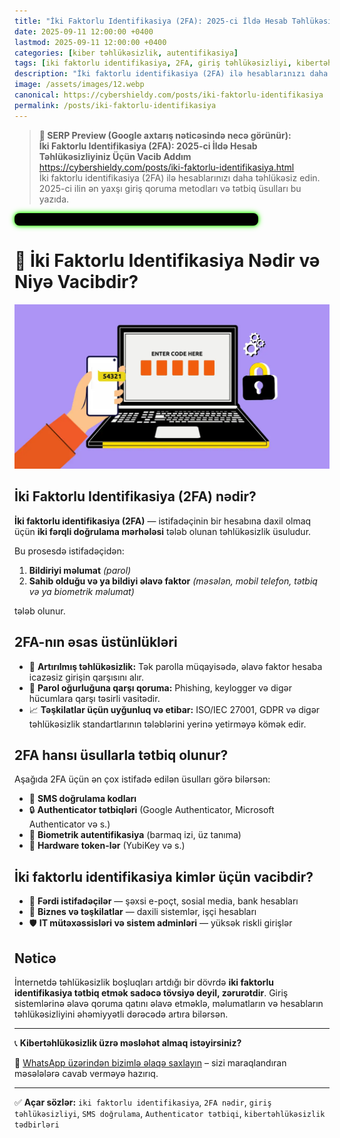 ```yaml
---
title: "İki Faktorlu Identifikasiya (2FA): 2025-ci İldə Hesab Təhlükəsizliyiniz Üçün Vacib Addım"
date: 2025-09-11 12:00:00 +0400
lastmod: 2025-09-11 12:00:00 +0400
categories: [kiber təhlükəsizlik, autentifikasiya]
tags: [iki faktorlu identifikasiya, 2FA, giriş təhlükəsizliyi, kibertəhlükəsizlik, sms doğrulama, autentifikasiya metodları, hesab qorunması, cybersecurity 2025]
description: "İki faktorlu identifikasiya (2FA) ilə hesablarınızı daha təhlükəsiz edin. 2025-ci ilin ən yaxşı giriş qoruma metodları və tətbiq üsulları bu yazıda."
image: /assets/images/12.webp
canonical: https://cybershieldy.com/posts/iki-faktorlu-identifikasiya
permalink: /posts/iki-faktorlu-identifikasiya
---
```


> **🔎 SERP Preview (Google axtarış nəticəsində necə görünür):**  
> **İki Faktorlu Identifikasiya (2FA): 2025-ci İldə Hesab Təhlükəsizliyiniz Üçün Vacib Addım**  
> https://cybershieldy.com/posts/iki-faktorlu-identifikasiya.html  
> İki faktorlu identifikasiya (2FA) ilə hesablarınızı daha təhlükəsiz edin. 2025-ci ilin ən yaxşı giriş qoruma metodları və tətbiq üsulları bu yazıda.



<div id="terminal-neon"></div>

<script>
const neonMessages = [
  "Verifying Password...",
  "Sending Verification Code via SMS...",
  "Authenticator App Code Required...",
  "Biometric Verification in Progress...",
  "Access Granted ✅ Two-Factor Auth Success",
  "CyberShieldy.com | Stay Secure with 2FA"
];

let neonIndex = 0;
const terminalNeon = document.getElementById('terminal-neon');
const typingSpeed = 100;

function typeNeon(msg, i = 0) {
  if (i < msg.length) {
    terminalNeon.textContent += msg.charAt(i);
    setTimeout(() => typeNeon(msg, i + 1), typingSpeed);
  } else {
    setTimeout(() => eraseNeon(msg.length), 1500);
  }
}

function eraseNeon(len) {
  if (len > 0) {
    terminalNeon.textContent = terminalNeon.textContent.slice(0, -1);
    setTimeout(() => eraseNeon(len - 1), typingSpeed / 2);
  } else {
    neonIndex = (neonIndex + 1) % neonMessages.length;
    typeNeon(neonMessages[neonIndex]);
  }
}

typeNeon(neonMessages[neonIndex]);
</script>

<style>
#terminal-neon {
  font-family: 'Courier New', Courier, monospace;
  white-space: nowrap;
  background-color: #000;
  color: #39ff14;
  padding: 10px 20px;
  border-radius: 8px;
  width: max-content;
  min-width: 350px;
  height: auto;
  line-height: 1.6em;
  margin-bottom: 25px;

  box-shadow:
    0 0 5px #39ff14,
    0 0 10px #39ff14;

  text-shadow:
    0 0 3px #39ff14,
    0 0 6px #39ff14;

  overflow: hidden;
  user-select: none;

  display: flex;
  align-items: center;
}
</style>

<script type="application/ld+json">
{
  "@context": "https://schema.org",
  "@type": "BlogPosting",
  "headline": "İki Faktorlu Identifikasiya (2FA): 2025-ci İldə Hesab Təhlükəsizliyiniz Üçün Vacib Addım",
  "description": "İki faktorlu identifikasiya (2FA) ilə hesablarınızı daha təhlükəsiz edin. 2025-ci ilin ən yaxşı giriş qoruma metodları və tətbiq üsulları bu yazıda.",
  "author": {
    "@type": "Person",
    "name": "Emin Savaylov"
  },
  "publisher": {
    "@type": "Organization",
    "name": "CyberShieldy",
    "logo": {
      "@type": "ImageObject",
      "url": "https://cybershieldy.com/assets/images/logo.png"
    }
  },
  "datePublished": "2025-09-11T12:00:00+04:00",
  "dateModified": "2025-09-11T12:00:00+04:00",
  "image": "https://cybershieldy.com/assets/images/234.webp",
  "mainEntityOfPage": {
    "@type": "WebPage",
    "@id": "https://cybershieldy.com/posts/iki-faktorlu-identifikasiya"
  }
}
</script>

# 🔐 İki Faktorlu Identifikasiya Nədir və Niyə Vacibdir?

![İki Faktorlu Identifikasiya](assets/images/234.webp "2FA - İki Faktorlu Təhlükəsizlik")

## İki Faktorlu Identifikasiya (2FA) nədir?

**İki faktorlu identifikasiya (2FA)** — istifadəçinin bir hesabına daxil olmaq üçün **iki fərqli doğrulama mərhələsi** tələb olunan təhlükəsizlik üsuludur.

Bu prosesdə istifadəçidən:

1. **Bildiriyi məlumat** *(parol)*
2. **Sahib olduğu və ya bildiyi əlavə faktor** *(məsələn, mobil telefon, tətbiq və ya biometrik məlumat)*

tələb olunur.

## 2FA-nın əsas üstünlükləri

- 🔐 **Artırılmış təhlükəsizlik:** Tək parolla müqayisədə, əlavə faktor hesaba icazəsiz girişin qarşısını alır.
- 📵 **Parol oğurluğuna qarşı qoruma:** Phishing, keylogger və digər hücumlara qarşı təsirli vasitədir.
- 📈 **Təşkilatlar üçün uyğunluq və etibar:** ISO/IEC 27001, GDPR və digər təhlükəsizlik standartlarının tələblərini yerinə yetirməyə kömək edir.

## 2FA hansı üsullarla tətbiq olunur?

Aşağıda 2FA üçün ən çox istifadə edilən üsulları görə bilərsən:

- 📱 **SMS doğrulama kodları**
- 🔒 **Authenticator tətbiqləri** (Google Authenticator, Microsoft Authenticator və s.)
- 🧬 **Biometrik autentifikasiya** (barmaq izi, üz tanıma)
- 🔐 **Hardware token-lər** (YubiKey və s.)

## İki faktorlu identifikasiya kimlər üçün vacibdir?

- 👤 **Fərdi istifadəçilər** — şəxsi e-poçt, sosial media, bank hesabları
- 🏢 **Biznes və təşkilatlar** — daxili sistemlər, işçi hesabları
- 🛡️ **IT mütəxəssisləri və sistem adminləri** — yüksək riskli girişlər

## Nəticə

İnternetdə təhlükəsizlik boşluqları artdığı bir dövrdə **iki faktorlu identifikasiya tətbiq etmək sadəcə tövsiyə deyil, zərurətdir**. Giriş sistemlərinə əlavə qoruma qatını əlavə etməklə, məlumatların və hesabların təhlükəsizliyini əhəmiyyətli dərəcədə artıra bilərsən.

---

📞 **Kibertəhlükəsizlik üzrə məsləhət almaq istəyirsiniz?**

💬 [WhatsApp üzərindən bizimlə əlaqə saxlayın](https://wa.me/994555182523?text=Salam,%20kibertəhlükəsizlik%20haqqında%20məlumat%20almaq%20istəyirəm) – sizi maraqlandıran məsələlərə cavab verməyə hazırıq.

---

✅ **Açar sözlər:** `iki faktorlu identifikasiya`, `2FA nədir`, `giriş təhlükəsizliyi`, `SMS doğrulama`, `Authenticator tətbiqi`, `kibertəhlükəsizlik tədbirləri`
